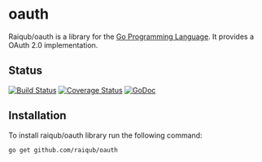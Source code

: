 # oauth

Raiqub/oauth is a library for the [Go Programming Language][go]. It provides
a OAuth 2.0 implementation.

## Status

[![Build Status](https://travis-ci.org/raiqub/oauth.svg?branch=master)](https://travis-ci.org/raiqub/oauth)
[![Coverage Status](https://coveralls.io/repos/raiqub/oauth/badge.svg?branch=master&service=github)](https://coveralls.io/github/raiqub/oauth?branch=master)
[![GoDoc](https://godoc.org/github.com/raiqub/oauth?status.svg)](http://godoc.org/github.com/raiqub/oauth)

## Installation

To install raiqub/oauth library run the following command:

~~~ bash
go get github.com/raiqub/oauth
~~~


[go]: http://golang.org/
